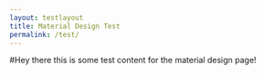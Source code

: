 ```yaml
---
layout: testlayout
title: Material Design Test
permalink: /test/
---
```


#Hey there this is some test content for the material design page!

